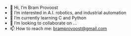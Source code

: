 - 👋 Hi, I’m Bram Provoost
- 👀 I’m interested in A.I. robotics, and industrial automation
- 🌱 I’m currently learning C and Python 
- 💞️ I’m looking to collaborate on ...
- 📫 How to reach me: bramprovoost@gmail.com

<!---
BramProvoost/BramProvoost is a ✨ special ✨ repository because its `README.md` (this file) appears on your GitHub profile.
You can click the Preview link to take a look at your changes.
--->
